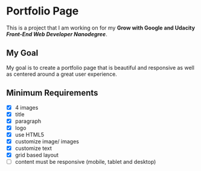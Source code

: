 # **Portfolio Page**

This is a project that I am working on for my **Grow with Google and Udacity _Front-End Web Developer Nanodegree_**.

## My Goal

My goal is to create a portfolio page that is beautiful and responsive as well as centered around a great user experience.

## Minimum Requirements

- [x] 4 images
- [x] title
- [x] paragraph
- [x] logo
- [x] use HTML5
- [x] customize image/ images
- [x] customize text
- [x] grid based layout
- [ ] content must be responsive (mobile, tablet and desktop)
